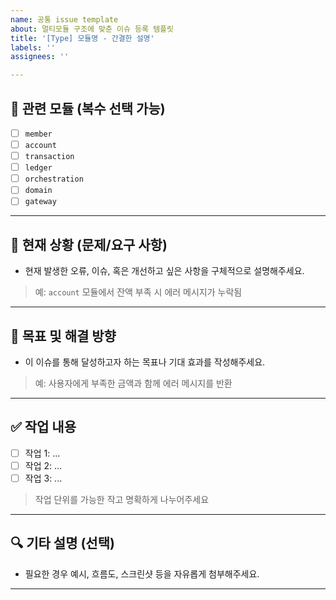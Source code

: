 ```yaml
---
name: 공통 issue template
about: 멀티모듈 구조에 맞춘 이슈 등록 템플릿
title: '[Type] 모듈명 - 간결한 설명'
labels: ''
assignees: ''

---
```


## 🧩 관련 모듈 (복수 선택 가능)

- [ ] `member`
- [ ] `account`
- [ ] `transaction`
- [ ] `ledger`
- [ ] `orchestration`
- [ ] `domain`
- [ ] `gateway`

---

## 🚨 현재 상황 (문제/요구 사항)

- 현재 발생한 오류, 이슈, 혹은 개선하고 싶은 사항을 구체적으로 설명해주세요.
> 예: `account` 모듈에서 잔액 부족 시 에러 메시지가 누락됨

---

## 🎯 목표 및 해결 방향

- 이 이슈를 통해 달성하고자 하는 목표나 기대 효과를 작성해주세요.
> 예: 사용자에게 부족한 금액과 함께 에러 메시지를 반환

---

## ✅ 작업 내용

- [ ] 작업 1: ...
- [ ] 작업 2: ...
- [ ] 작업 3: ...

> 작업 단위를 가능한 작고 명확하게 나누어주세요

---

## 🔍 기타 설명 (선택)

- 필요한 경우 예시, 흐름도, 스크린샷 등을 자유롭게 첨부해주세요.

---
